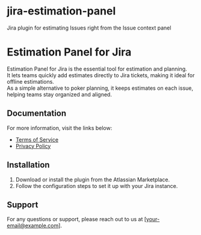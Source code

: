 # jira-estimation-panel
Jira plugin for estimating Issues right from the Issue context panel

# Estimation Panel for Jira

Estimation Panel for Jira is the essential tool for estimation and planning.  
It lets teams quickly add estimates directly to Jira tickets, making it ideal for offline estimations.  
As a simple alternative to poker planning, it keeps estimates on each issue, helping teams stay organized and aligned.

## Documentation
For more information, visit the links below:

- [Terms of Service](https://username.github.io/repository-name/terms.html)
- [Privacy Policy](https://username.github.io/repository-name/privacy.html)

## Installation
1. Download or install the plugin from the Atlassian Marketplace.
2. Follow the configuration steps to set it up with your Jira instance.

## Support
For any questions or support, please reach out to us at [your-email@example.com].
